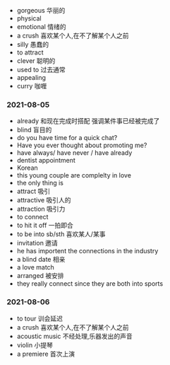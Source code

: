 - gorgeous 华丽的
- physical 
- emotional 情绪的
- a crush  喜欢某个人,在不了解某个人之前
- silly 愚蠢的
- to attract
- clever 聪明的
- used to 过去通常
- appealing
- curry 咖喱


### 2021-08-05

- already 和现在完成时搭配 强调某件事已经被完成了
- blind 盲目的
- do you have time for a quick chat?
- Have you ever thought about promoting me?
- have always/ have never / have already
- dentist appointment
- Korean
- this young couple are complelty in love
- the only thing is 
- attract 吸引
- attractive 吸引人的
- attraction 吸引力
- to connect
- to hit it off  一拍即合
- to be into sb/sth   喜欢某人/某事
- invitation 邀请
- he has importent the connections in the industry
- a blind date 相亲
- a love match
- arranged 被安排
- they really connect since they are both into sports

### 2021-08-06
- to tour 训会延迟
- a crush  喜欢某个人,在不了解某个人之前
- acoustic music 不经处理,乐器发出的声音
- violin 小提琴
- a premiere 首次上演
